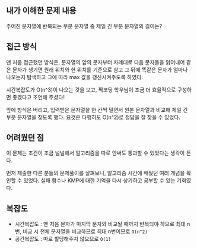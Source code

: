 ## 내가 이해한 문제 내용

주어진 문자열에 반복되는 부분 문자열 중 제일 긴 부분 문자열의 길이는?



## 접근 방식

맨 처음 접근했던 방식은, 문자열의 앞의 문자부터 차례대로 다음 문자들을 읽어내어 같은 문자가 생기면 원래 위치와 현 위치를 기준으로 삼고 그 뒤에 똑같은 문자가 얼마나 나오는지 탐색하고 그에 따라 max 값을 갱신시켜주도록 하였다. 

시간복잡도가 O(n^3)이 나오는 것을 보고, 짝코딩 학우님이 조금 더 효율적으로 구성하면 좋겠다고 조언해 주셨다!

앞에 방식은 버리고, 입력받은 문자열을 한 칸씩 밀면서 원본 문자열과 비교해 제일 긴 부분 문자열을 찾도록 했다. 요것은 다행히도 O(n^2)로 정답을 잘 찾을 수 있었다.



## 어려웠던 점

이 문제는 조건이 조금 널널해서 알고리즘을 따로 안써도 통과할 수 있었다는 생각이 든다.

먼저 제출한 다른 분들의 문제풀이를 살펴보니, 알고리즘 시간에 배웠던 여러 개념을 확인할 수 있었다. 실패 함수나 KMP에 대한 기억을 다시 상기하고 공부할 수 있는 기회였다.



## 복잡도

- 시간복잡도 : 맨 처음 문자가 마지막 문자와 비교될 때까지 반복되야 하므로 최대 n번, 비교 시 전체 문자열을 비교하므로 최대 n번이므로 `O(n^2)`
- 공간복잡도 : 따로 할당해주지 않으므로 `O(1)`
